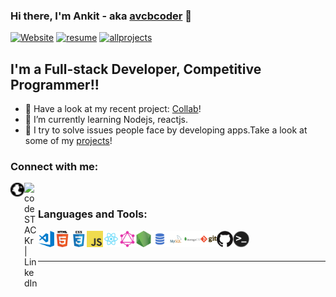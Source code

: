 ### Hi there, I'm Ankit - aka [avcbcoder][website] 👋

[![Website](https://img.shields.io/website?label=portfolio&style=for-the-badge&url=http%3A%2F%2Favcbcoder.github.io%2F)](http://avcbcoder.github.io/)
[![resume](https://img.shields.io/website?label=resume&style=for-the-badge&url=https%3A%2F%2Favcbcoder.github.io%2Fresume.pdf)](https://avcbcoder.github.io/resume.pdf)
[![allprojects](https://img.shields.io/website?label=projects&style=for-the-badge&url=https%3A%2F%2Favcbcoder.github.io%2Fprojects)](https://avcbcoder.github.io/projects)

## I'm a Full-stack Developer, Competitive Programmer!!

- 🔭  Have a look at my recent project: [Collab][recentproject]!
- 🌱  I’m currently learning Nodejs, reactjs.
- 🥅  I try to solve issues people face by developing apps.Take a look at some of my [projects][allprojects]!  

### Connect with me:

[<img align="left" alt="avcbcoder.github.io" width="22px" src="https://raw.githubusercontent.com/iconic/open-iconic/master/svg/globe.svg" />][website]
[<img align="left" alt="codeSTACKr | LinkedIn" width="22px" src="https://cdn.jsdelivr.net/npm/simple-icons@v3/icons/linkedin.svg" />][linkedin]

<br />

### Languages and Tools:

<img align="left" alt="Visual Studio Code" width="26px" src="https://raw.githubusercontent.com/github/explore/80688e429a7d4ef2fca1e82350fe8e3517d3494d/topics/visual-studio-code/visual-studio-code.png" />
<img align="left" alt="HTML5" width="26px" src="https://raw.githubusercontent.com/github/explore/80688e429a7d4ef2fca1e82350fe8e3517d3494d/topics/html/html.png" />
<img align="left" alt="CSS3" width="26px" src="https://raw.githubusercontent.com/github/explore/80688e429a7d4ef2fca1e82350fe8e3517d3494d/topics/css/css.png" />
<img align="left" alt="JavaScript" width="26px" src="https://raw.githubusercontent.com/github/explore/80688e429a7d4ef2fca1e82350fe8e3517d3494d/topics/javascript/javascript.png" />
<img align="left" alt="React" width="26px" src="https://raw.githubusercontent.com/github/explore/80688e429a7d4ef2fca1e82350fe8e3517d3494d/topics/react/react.png" />
<img align="left" alt="GraphQL" width="26px" src="https://raw.githubusercontent.com/github/explore/80688e429a7d4ef2fca1e82350fe8e3517d3494d/topics/graphql/graphql.png" />
<img align="left" alt="Node.js" width="26px" src="https://raw.githubusercontent.com/github/explore/80688e429a7d4ef2fca1e82350fe8e3517d3494d/topics/nodejs/nodejs.png" />
<img align="left" alt="SQL" width="26px" src="https://raw.githubusercontent.com/github/explore/80688e429a7d4ef2fca1e82350fe8e3517d3494d/topics/sql/sql.png" />
<img align="left" alt="MySQL" width="26px" src="https://raw.githubusercontent.com/github/explore/80688e429a7d4ef2fca1e82350fe8e3517d3494d/topics/mysql/mysql.png" />
<img align="left" alt="MongoDB" width="26px" src="https://raw.githubusercontent.com/github/explore/80688e429a7d4ef2fca1e82350fe8e3517d3494d/topics/mongodb/mongodb.png" />
<img align="left" alt="Git" width="26px" src="https://raw.githubusercontent.com/github/explore/80688e429a7d4ef2fca1e82350fe8e3517d3494d/topics/git/git.png" />
<img align="left" alt="GitHub" width="26px" src="https://raw.githubusercontent.com/github/explore/78df643247d429f6cc873026c0622819ad797942/topics/github/github.png" />
<img align="left" alt="Terminal" width="26px" src="https://raw.githubusercontent.com/github/explore/80688e429a7d4ef2fca1e82350fe8e3517d3494d/topics/terminal/terminal.png" />

<br />
<br />

---

[website]: https://avcbcoder.github.io/
[recentproject]: http://avc-collab.netlify.app/
[resume]: https://avcbcoder.github.io/resume.pdf
[allprojects]: http://avc-collab.netlify.app/projects
[linkedin]: https://www.linkedin.com/in/ankit-verma-03308215a/
